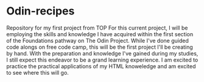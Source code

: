 # Odin-recipes
Repository for my first project from TOP
For this current project, I will be employing the skills and knowledge I have acquired within the first section of the Foundations pathway on The Odin Project. While I've done guided code alongs on free code camp, this will be the first project I'll be creating by hand. With the preparation and knowledge I've gained during my studies, I still expect this endeavor to be a grand learning experience. I am excited to practice the practical applications of my HTML knoweledge and am excited to see where this will go. 